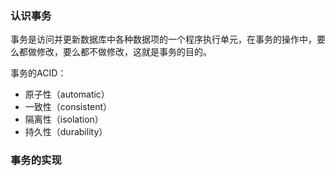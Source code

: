 ### 认识事务

事务是访问并更新数据库中各种数据项的一个程序执行单元，在事务的操作中，要么都做修改，要么都不做修改，这就是事务的目的。

事务的ACID：

- 原子性（automatic）
- 一致性（consistent）
- 隔离性（isolation）
- 持久性（durability）

### 事务的实现

